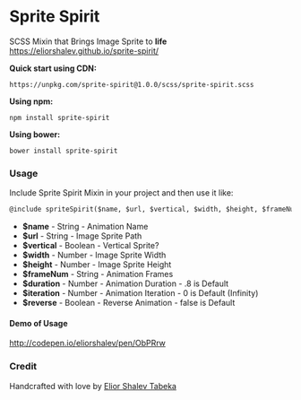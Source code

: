 # Sprite Spirit

SCSS Mixin that Brings Image Sprite to **life**
https://eliorshalev.github.io/sprite-spirit/

**Quick start using CDN:**
```
https://unpkg.com/sprite-spirit@1.0.0/scss/sprite-spirit.scss
```

**Using npm:**
```
npm install sprite-spirit
```

**Using bower:**
```
bower install sprite-spirit
```

### Usage
Include Sprite Spirit Mixin in your project and then use it like:
```html
@include spriteSpirit($name, $url, $vertical, $width, $height, $frameNum, $duration, $iteration, $reverse);
```

* **$name** - String - Animation Name
* **$url** - String - Image Sprite Path
* **$vertical** - Boolean - Vertical Sprite?
* **$width** - Number - Image Sprite Width
* **$height** - Number - Image Sprite Height
* **$frameNum** - String - Animation Frames
* **$duration** - Number - Animation Duration - .8 is Default
* **$iteration** - Number - Animation Iteration - 0 is Default (Infinity)
* **$reverse** - Boolean - Reverse Animation - false is Default

#### Demo of Usage
http://codepen.io/eliorshalev/pen/ObPRrw

### Credit

Handcrafted with love by [Elior Shalev Tabeka](http://codepen.io/eliorshalev)

